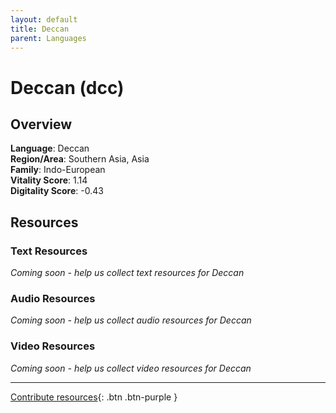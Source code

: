 ```yaml
---
layout: default
title: Deccan
parent: Languages
---
```


# Deccan (dcc)

## Overview

**Language**: Deccan  
**Region/Area**: Southern Asia, Asia  
**Family**: Indo-European  
**Vitality Score**: 1.14  
**Digitality Score**: -0.43  

## Resources

### Text Resources
*Coming soon - help us collect text resources for Deccan*

### Audio Resources
*Coming soon - help us collect audio resources for Deccan*

### Video Resources
*Coming soon - help us collect video resources for Deccan*

---

[Contribute resources](https://fairtrain.github.io/){: .btn .btn-purple }
